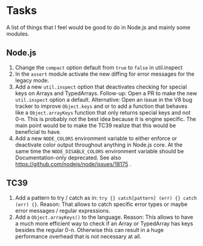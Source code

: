 # Tasks

A list of things that I feel would be good to do in Node.js and mainly some
modules.

## Node.js

1. Change the `compact` option default from `true` to `false` in util.inspect
1. In the `assert` module activate the new diffing for error messages for the
   legacy mode.
1. Add a new `util.inspect` option that deactivates checking for special keys on
   Arrays and TypedArrays.
   Follow-up: Open a PR to make the new `util.inspect` option a default.
   Alternative: Open an issue in the V8 bug tracker to improve `Object.keys` and
                or to add a function that behaves like a `Object.arrayKeys`
                function that only returns special keys and not 0-n.
                This is probably not the best idea because it is engine specific.
                The main point would be to make the TC39 realize that this would
                be beneficial to have.
1. Add a new `NODE_COLORS` environment variable to either enforce or deactivate
   color output throughout anything in Node.js core. At the same time the
   `NODE_DISABLE_COLORS` environment variable should be Documentation-only
   deprecated. See also https://github.com/nodejs/node/issues/18175 .

## TC39

1. Add a pattern to try / catch as in:
   `try {} catch[pattern] (err) {} catch (err) {}`.
   Reason: That allows to catch specific error types or maybe error messages /
           regular expressions.
1. Add a `Object.arrayKeys()` to the language.
   Reason: This allows to have a much more efficient way to check if an Array
           or TypedArray has keys besides the regular 0-n. Otherwise this can
           result in a huge performance overhead that is not necessary at all.
